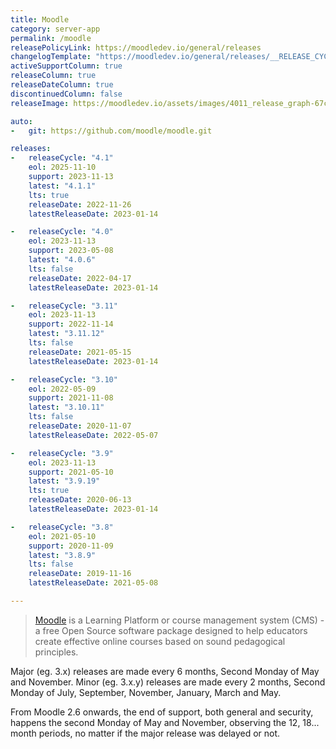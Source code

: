 ```yaml
---
title: Moodle
category: server-app
permalink: /moodle
releasePolicyLink: https://moodledev.io/general/releases
changelogTemplate: "https://moodledev.io/general/releases/__RELEASE_CYCLE__/__LATEST__"
activeSupportColumn: true
releaseColumn: true
releaseDateColumn: true
discontinuedColumn: false
releaseImage: https://moodledev.io/assets/images/4011_release_graph-67c5dac3e7ba705cf567a8624dc50c3d.png

auto:
-   git: https://github.com/moodle/moodle.git

releases:
-   releaseCycle: "4.1"
    eol: 2025-11-10
    support: 2023-11-13
    latest: "4.1.1"
    lts: true
    releaseDate: 2022-11-26
    latestReleaseDate: 2023-01-14

-   releaseCycle: "4.0"
    eol: 2023-11-13
    support: 2023-05-08
    latest: "4.0.6"
    lts: false
    releaseDate: 2022-04-17
    latestReleaseDate: 2023-01-14

-   releaseCycle: "3.11"
    eol: 2023-11-13
    support: 2022-11-14
    latest: "3.11.12"
    lts: false
    releaseDate: 2021-05-15
    latestReleaseDate: 2023-01-14

-   releaseCycle: "3.10"
    eol: 2022-05-09
    support: 2021-11-08
    latest: "3.10.11"
    lts: false
    releaseDate: 2020-11-07
    latestReleaseDate: 2022-05-07

-   releaseCycle: "3.9"
    eol: 2023-11-13
    support: 2021-05-10
    latest: "3.9.19"
    lts: true
    releaseDate: 2020-06-13
    latestReleaseDate: 2023-01-14

-   releaseCycle: "3.8"
    eol: 2021-05-10
    support: 2020-11-09
    latest: "3.8.9"
    lts: false
    releaseDate: 2019-11-16
    latestReleaseDate: 2021-05-08

---
```


> [Moodle](https://moodle.org/) is a Learning Platform or course management system (CMS) - a free Open Source software package designed to help educators create effective online courses based on sound pedagogical principles.

Major (eg. 3.x) releases are made every 6 months, Second Monday of May and November. Minor (eg. 3.x.y) releases are made every 2 months, Second Monday of July, September, November, January, March and May.

From Moodle 2.6 onwards, the end of support, both general and security, happens the second Monday of May and November, observing the 12, 18... month periods, no matter if the major release was delayed or not.
